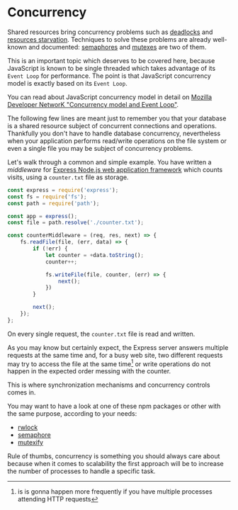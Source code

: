 Concurrency
===========

Shared resources bring concurrency problems such as [deadlocks][1] and
[resources starvation][2]. Techniques to solve these problems are already well-
known and documented: [semaphores][3] and [mutexes][4] are two of them.

This is an important topic which deserves to be covered here, because JavaScript
is known to be single threaded which takes advantage of its `Event Loop` for
performance. The point is that JavaScript concurrency model is exactly based on
its `Event Loop`.

You can read about JavaScript concurrency model in detail on [Mozilla Developer
NetworK "Concurrency model and Event Loop"][5].

The following few lines are meant just to remember you that your database is a
shared resource subject of concurrent connections and operations. Thankfully you
don't have to handle database concurrency, nevertheless when your application
performs read/write operations on the file system or even a single file you may
be subject of concurrency problems.

Let's walk through a common and simple example.
You have written a _middleware_ for [Express Node.js web application
framework][6] which counts visits, using a `counter.txt` file as storage.

```javascript
const express = require('express');
const fs = require('fs');
const path = require('path');

const app = express();
const file = path.resolve('./counter.txt');

const counterMiddleware = (req, res, next) => {
    fs.readFile(file, (err, data) => {
        if (!err) {
            let counter = +data.toString();
            counter++;

            fs.writeFile(file, counter, (err) => {
                next();
            })
        }

        next();
    });
};
```

On every single request, the `counter.txt` file is read and written.

As you may know but certainly expect, the Express server answers multiple
requests at the same time and, for a busy web site, two different requests may
try to access the file at the same time[^1] or write operations do not happen in
the expected order messing with the counter.

This is where synchronization mechanisms and concurrency controls comes in.

You may want to have a look at one of these npm packages or other with the same
purpose, according to your needs:

* [rwlock][7]
* [semaphore][8]
* [mutexify][9]

Rule of thumbs, concurrency is something you should always care about because
when it comes to scalability the first approach will be to increase the number
of processes to handle a specific task.

[^1]: is is gonna happen more frequently if you have multiple processes attending HTTP requests

[1]: https://en.wikipedia.org/wiki/Deadlock
[2]: https://en.wikipedia.org/wiki/Starvation_(computer_science)
[3]: https://en.wikipedia.org/wiki/Semaphore_(programming)
[4]: https://en.wikipedia.org/wiki/Lock_(computer_science)
[5]: https://developer.mozilla.org/en-US/docs/Web/JavaScript/EventLoop
[6]: https://expressjs.com/
[7]: https://www.npmjs.com/package/rwlock
[8]: https://www.npmjs.com/package/semaphore
[9]: https://www.npmjs.com/package/mutexify